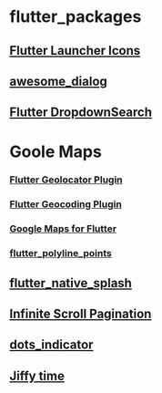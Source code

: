 # flutter_packages

## [Flutter Launcher Icons](https://pub.dev/packages/flutter_launcher_icons)
## [awesome_dialog](https://pub.dev/packages/awesome_dialog)
## [Flutter DropdownSearch](https://pub.dev/packages/dropdown_search)
# Goole Maps
### [Flutter Geolocator Plugin](https://pub.dev/packages/geolocator)
### [Flutter Geocoding Plugin](https://pub.dev/packages/geocoding)
### [Google Maps for Flutter](https://pub.dev/packages/google_maps_flutter)
### [flutter_polyline_points](https://pub.dev/packages/flutter_polyline_points)

## [flutter_native_splash](https://pub.dev/packages/flutter_native_splash)
## [Infinite Scroll Pagination](https://pub.dev/packages/infinite_scroll_pagination)
## [dots_indicator](https://pub.dev/packages/dots_indicator)
## [Jiffy time](https://pub.dev/packages/jiffy)

